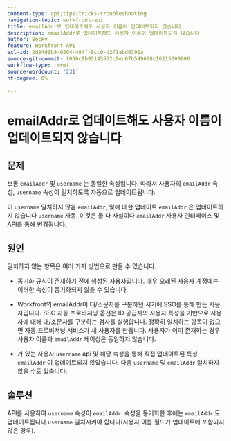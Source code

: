 ```yaml
---
content-type: api;tips-tricks-troubleshooting
navigation-topic: workfront-api
title: emailAddr로 업데이트해도 사용자 이름이 업데이트되지 않습니다
description: emailAddr로 업데이트해도 사용자 이름이 업데이트되지 않습니다
author: Becky
feature: Workfront API
exl-id: 2d24d1b8-9504-484f-9cc0-d2f1abd6391a
source-git-commit: f050c8b95145552c9ed67b549608c16115000606
workflow-type: tm+mt
source-wordcount: '231'
ht-degree: 0%

---
```



# emailAddr로 업데이트해도 사용자 이름이 업데이트되지 않습니다

## 문제

보통 `emailAddr` 및 `username` 는 동일한 속성입니다. 따라서 사용자의 `emailAddr` 속성, `username` 속성이 일치하도록 자동으로 업데이트됩니다.

이 `username` 일치하지 않음 `emailAddr`, 및에 대한 업데이트 `emailAddr` 은 업데이트하지 않습니다 `username` 자동. 이것은 둘 다 사실이다 `emailAddr` 사용자 인터페이스 및 API를 통해 변경됩니다.

## 원인

일치하지 않는 항목은 여러 가지 방법으로 만들 수 있습니다.

* 동기화 규칙이 존재하기 전에 생성된 사용자입니다. 매우 오래된 사용자 계정에는 이러한 속성이 동기화되지 않을 수 있습니다.

* Workfront의 emailAddr이 대/소문자를 구분하던 시기에 SSO를 통해 만든 사용자입니다. SSO 자동 프로비저닝 옵션은 ID 공급자의 사용자 특성을 기반으로 사용자에 대해 대/소문자를 구분하는 검사를 실행합니다. 정확히 일치하는 항목이 없으면 자동 프로비저닝 서비스가 새 사용자를 만듭니다. 사용자가 이미 존재하는 경우 사용자 이름과 `emailAddr` 케이싱은 동일하지 않습니다.

* 가 있는 사용자 `username` api 및 해당 속성을 통해 직접 업데이트된 특성 `emailAddr` 이 업데이트되지 않았습니다. 다음 `username` 및 `emailAddr` 일치하지 않을 수도 있습니다.

## 솔루션

API를 사용하여 `username` 속성이 `emailAddr`. 속성을 동기화한 후에는 `emailAddr` 도 업데이트됩니다 `username` 일치시켜야 합니다(사용자 이름 필드가 업데이트에 포함되지 않은 경우).

